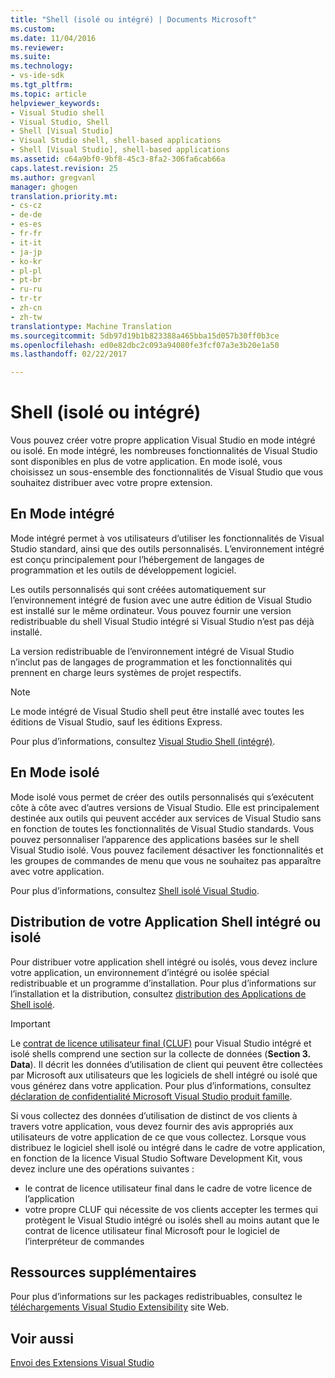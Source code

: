 ```yaml
---
title: "Shell (isolé ou intégré) | Documents Microsoft"
ms.custom: 
ms.date: 11/04/2016
ms.reviewer: 
ms.suite: 
ms.technology:
- vs-ide-sdk
ms.tgt_pltfrm: 
ms.topic: article
helpviewer_keywords:
- Visual Studio shell
- Visual Studio, Shell
- Shell [Visual Studio]
- Visual Studio shell, shell-based applications
- Shell [Visual Studio], shell-based applications
ms.assetid: c64a9bf0-9bf8-45c3-8fa2-306fa6cab66a
caps.latest.revision: 25
ms.author: gregvanl
manager: ghogen
translation.priority.mt:
- cs-cz
- de-de
- es-es
- fr-fr
- it-it
- ja-jp
- ko-kr
- pl-pl
- pt-br
- ru-ru
- tr-tr
- zh-cn
- zh-tw
translationtype: Machine Translation
ms.sourcegitcommit: 5db97d19b1b823388a465bba15d057b30ff0b3ce
ms.openlocfilehash: ed0e82dbc2c093a94080fe3fcf07a3e3b20e1a50
ms.lasthandoff: 02/22/2017

---
```

# <a name="shell-isolated-or-integrated"></a>Shell (isolé ou intégré)
Vous pouvez créer votre propre application Visual Studio en mode intégré ou isolé. En mode intégré, les nombreuses fonctionnalités de Visual Studio sont disponibles en plus de votre application. En mode isolé, vous choisissez un sous-ensemble des fonctionnalités de Visual Studio que vous souhaitez distribuer avec votre propre extension.  
  
## <a name="integrated-mode"></a>En Mode intégré  
 Mode intégré permet à vos utilisateurs d’utiliser les fonctionnalités de Visual Studio standard, ainsi que des outils personnalisés. L’environnement intégré est conçu principalement pour l’hébergement de langages de programmation et les outils de développement logiciel.  
  
 Les outils personnalisés qui sont créées automatiquement sur l’environnement intégré de fusion avec une autre édition de Visual Studio est installé sur le même ordinateur. Vous pouvez fournir une version redistribuable du shell Visual Studio intégré si Visual Studio n’est pas déjà installé.  
  
 La version redistribuable de l’environnement intégré de Visual Studio n’inclut pas de langages de programmation et les fonctionnalités qui prennent en charge leurs systèmes de projet respectifs.  
  
> [!NOTE]
>  Le mode intégré de Visual Studio shell peut être installé avec toutes les éditions de Visual Studio, sauf les éditions Express.  
  
 Pour plus d’informations, consultez [Visual Studio Shell (intégré)](../extensibility/visual-studio-shell-integrated.md).  
  
## <a name="isolated-mode"></a>En Mode isolé  
 Mode isolé vous permet de créer des outils personnalisés qui s’exécutent côte à côte avec d’autres versions de Visual Studio. Elle est principalement destinée aux outils qui peuvent accéder aux services de Visual Studio sans en fonction de toutes les fonctionnalités de Visual Studio standards. Vous pouvez personnaliser l’apparence des applications basées sur le shell Visual Studio isolé. Vous pouvez facilement désactiver les fonctionnalités et les groupes de commandes de menu que vous ne souhaitez pas apparaître avec votre application.  
  
 Pour plus d’informations, consultez [Shell isolé Visual Studio](../extensibility/visual-studio-isolated-shell.md).  
  
## <a name="distributing-your-integrated-or-isolated-shell-application"></a>Distribution de votre Application Shell intégré ou isolé  
 Pour distribuer votre application shell intégré ou isolés, vous devez inclure votre application, un environnement d’intégré ou isolée spécial redistribuable et un programme d’installation. Pour plus d’informations sur l’installation et la distribution, consultez [distribution des Applications de Shell isolé](../extensibility/distributing-isolated-shell-applications.md).  
  
> [!IMPORTANT]
>  Le [contrat de licence utilisateur final (CLUF)](https://www.visualstudio.com/en-us/support/legal/mt171552) pour Visual Studio intégré et isolé shells comprend une section sur la collecte de données (**Section 3. Data**).  Il décrit les données d’utilisation de client qui peuvent être collectées par Microsoft aux utilisateurs que les logiciels de shell intégré ou isolé que vous générez dans votre application. Pour plus d’informations, consultez [déclaration de confidentialité Microsoft Visual Studio produit famille](https://www.visualstudio.com/en-us/dn948229).  
>   
>  Si vous collectez des données d’utilisation de distinct de vos clients à travers votre application, vous devez fournir des avis appropriés aux utilisateurs de votre application de ce que vous collectez.  Lorsque vous distribuez le logiciel shell isolé ou intégré dans le cadre de votre application, en fonction de la licence Visual Studio Software Development Kit, vous devez inclure une des opérations suivantes :  
>   
>  -   le contrat de licence utilisateur final dans le cadre de votre licence de l’application  
> -   votre propre CLUF qui nécessite de vos clients accepter les termes qui protègent le Visual Studio intégré ou isolés shell au moins autant que le contrat de licence utilisateur final Microsoft pour le logiciel de l’interpréteur de commandes  
  
## <a name="additional-resources"></a>Ressources supplémentaires  
 Pour plus d’informations sur les packages redistribuables, consultez le [téléchargements Visual Studio Extensibility](http://go.microsoft.com/fwlink/?LinkID=119298) site Web.  
  
## <a name="see-also"></a>Voir aussi  
 [Envoi des Extensions Visual Studio](../extensibility/shipping-visual-studio-extensions.md)
